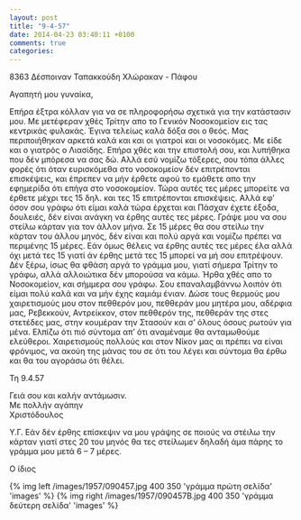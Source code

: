 ```yaml
---
layout: post
title: "9-4-57"
date: 2014-04-23 03:40:11 +0100
comments: true
categories:
---
```


8363 Δέσποιναν Ταπακκούδη Χλώρακαν - Πάφου

Αγαπητή μου γυναίκα,

Επήρα έξτρα κόλλαν για να σε πληροφορήσω σχετικά για την κατάστασιν μου. Με μετέφεραν χθές Τρίτην απο το Γενικόν Νοσοκομείον εις τας κεντρικάς φυλακάς. Έγινα τελείως καλά δόξα σοι ο θεός. Μας περιποιήθηκαν αρκετά καλά και και οι γιατροί και οι νοσοκόμες. Με είδε και ο γιατρός ο Λιασίδης. Επήρα χθές και την επιστολή σου, και λυπήθηκα που δέν μπόρεσα να σας δώ. Αλλά εσύ νομίζω τόξερες, σου τόπα άλλες φορές ότι όταν ευρισκόμεθα στο νοσοκομείον δέν επιτρέπονται επισκέψεις, και έπρεπεν να μήν έρθετε αφού το εμάθετε απο την εφημερίδα ότι επήγα στο νοσοκομείον. Τώρα αυτές τες μέρες μπορείτε να έρθετε μέχρι τες 15 δηλ. και τες 15 επιτρέπονται επισκέψεις.
Αλλά εφ’ όσον σου γράφω ότι είμαι καλά τώρα έρχεται και Πάσχαν έχετε έξοδα, δουλειές, δέν είναι ανάγκη να έρθης αυτές τες μέρες. Γράψε μου να σου στείλω κάρταν για τον άλλον μήνα. Σε 15 μέρες θα σου στείλω την κάρταν του άλλου μηνός, δέν είναι και πολύ αργά και νομίζω πρέπει να περιμένης 15 μέρες. Εάν όμως θέλεις να έρθης αυτές τες μέρες έλα αλλά όχι μετά τες 15 γιατί άν έρθης μετά τες 15 μπορεί να μή σου επιτρέψουν. Δέν ξέρω, ίσως θα φθάση αργά το γράμμα μου, γιατί σήμερα Τρίτην το γράφω, αλλά αλλοιώτικα δέν μπορούσα να κάμω. Ήρθα χθές απο το Νοσοκομείον, και σήμμερα σου γράφω. Σου επαναλαμβάννω λοιπόν ότι είμαι πολύ καλά και να μήν έχης καμιάμ ένιαν. Δώσε τους θερμούς μου χαιρετισμούς μου στον πεθθερόν μου, πεθθεράν μου μητέρα μου, αδέρφια μας, Ρεβεκκούν, Αντρείκκον, στον πεθθερόν της, πεθθεράν της στες στετέδες μας, στην κουμέραν την Στασούν και σ’ όλους όσους ρωτούν για μένα. Ελπίζω ότι πιό σύντομα απ’ ότι αναμέναμε θα ανταμωθούμε ελεύθεροι. Χαιρετισμούς πολλούς και στον Νίκον μας αι πρέπει να είναι φρόνιμος, να ακούη της μάνας του σε ότι του λέγει και σύντομα θα έρθω και θα του αγοράσω ότι θέλει.

Τη 9.4.57

Γειά σου και καλήν αντάμωσιν.<br/>
Με πολλήν αγάπην<br/>
Χριστόδουλος

Υ.Γ. Εάν δέν έρθης επίσκεψιν να μου γράψης σε ποιούς να στέιλω την κάρταν γιατί στες 20 του μηνός θα τες στείλωμεν δηλαδή άμα πάρης το γράμμα μου μετά 6 – 7 μέρες.

Ο ίδιος

{% img left /images/1957/090457.jpg 400 350 'γράμμα πρώτη σελίδα' 'images' %}
{% img right /images/1957/090457B.jpg 400 350 'γράμμα δεύτερη σελίδα' 'images' %}
